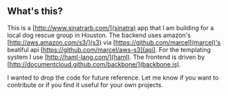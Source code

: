 ## What's this?

This is a [http://www.sinatrarb.com/](sinatra) app that I am building for
a local dog rescue group in Houston. The backend uses amazon's
[http://aws.amazon.com/s3/](s3) via
[https://github.com/marcel](marcel)'s beatiful api
[https://github.com/marcel/aws-s3](api). For the templating system I
use [http://haml-lang.com/](haml). The frontend is driven by
[http://documentcloud.github.com/backbone/](backbone.js).

I wanted to drop the code for future reference. Let me know if you
want to contribute or if you find it useful for your own projects.

